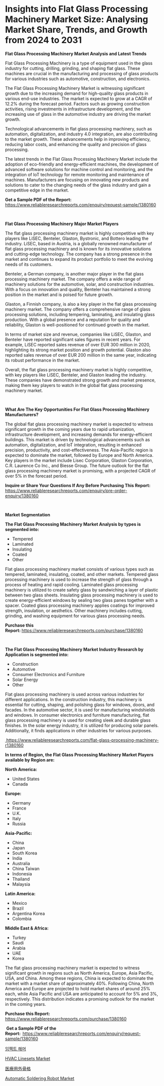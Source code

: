 <p><h1>Insights into Flat Glass Processing Machinery Market Size: Analysing Market Share, Trends, and Growth from 2024 to 2031</h1></p><p><strong>Flat Glass Processing Machinery Market Analysis and Latest Trends</strong></p>
<p><p>Flat Glass Processing Machinery is a type of equipment used in the glass industry for cutting, drilling, grinding, and shaping flat glass. These machines are crucial in the manufacturing and processing of glass products for various industries such as automotive, construction, and electronics.</p><p>The Flat Glass Processing Machinery Market is witnessing significant growth due to the increasing demand for high-quality glass products in various end-use industries. The market is expected to grow at a CAGR of 12.2% during the forecast period. Factors such as growing construction activities, rising investments in infrastructure development, and the increasing use of glass in the automotive industry are driving the market growth.</p><p>Technological advancements in flat glass processing machinery, such as automation, digitalization, and industry 4.0 integration, are also contributing to the market growth. These advancements help in improving efficiency, reducing labor costs, and enhancing the quality and precision of glass processing.</p><p>The latest trends in the Flat Glass Processing Machinery Market include the adoption of eco-friendly and energy-efficient machines, the development of advanced software solutions for machine control and monitoring, and the integration of IoT technology for remote monitoring and maintenance of machines. Manufacturers are focusing on innovating new products and solutions to cater to the changing needs of the glass industry and gain a competitive edge in the market.</p></p>
<p><strong>Get a Sample PDF of the Report:&nbsp;</strong> <a href="https://www.reliableresearchreports.com/enquiry/request-sample/1380160">https://www.reliableresearchreports.com/enquiry/request-sample/1380160</a></p>
<p>&nbsp;</p>
<p><strong>Flat Glass Processing Machinery Major Market Players</strong></p>
<p><p>The flat glass processing machinery market is highly competitive with key players like LiSEC, Benteler, Glaston, Bystronic, and Bottero leading the industry. LiSEC, based in Austria, is a globally renowned manufacturer of flat glass processing machinery and is known for its innovative solutions and cutting-edge technology. The company has a strong presence in the market and continues to expand its product portfolio to meet the evolving needs of its customers.</p><p>Benteler, a German company, is another major player in the flat glass processing machinery market. The company offers a wide range of machinery solutions for the automotive, solar, and construction industries. With a focus on innovation and quality, Benteler has maintained a strong position in the market and is poised for future growth.</p><p>Glaston, a Finnish company, is also a key player in the flat glass processing machinery market. The company offers a comprehensive range of glass processing solutions, including tempering, laminating, and insulating glass production. With a global presence and a reputation for quality and reliability, Glaston is well-positioned for continued growth in the market.</p><p>In terms of market size and revenue, companies like LiSEC, Glaston, and Benteler have reported significant sales figures in recent years. For example, LiSEC reported sales revenue of over EUR 300 million in 2020, highlighting its strong market position and growth potential. Glaston also reported sales revenue of over EUR 200 million in the same year, indicating its robust performance in the market.</p><p>Overall, the flat glass processing machinery market is highly competitive, with key players like LiSEC, Benteler, and Glaston leading the industry. These companies have demonstrated strong growth and market presence, making them key players to watch in the global flat glass processing machinery market.</p></p>
<p>&nbsp;</p>
<p><strong>What Are The Key Opportunities For Flat Glass Processing Machinery Manufacturers?</strong></p>
<p><p>The global flat glass processing machinery market is expected to witness significant growth in the coming years due to rapid urbanization, infrastructure development, and increasing demands for energy-efficient buildings. This market is driven by technological advancements such as automation, digitalization, and IoT integration, resulting in enhanced precision, productivity, and cost-effectiveness. The Asia-Pacific region is expected to dominate the market, followed by Europe and North America. Key players in the market include Lisec Corporation, Glaston Corporation, C.R. Laurence Co Inc., and Biesse Group. The future outlook for the flat glass processing machinery market is promising, with a projected CAGR of over 5% in the forecast period.</p></p>
<p><strong>Inquire or Share Your Questions If Any Before Purchasing This Report:</strong> <a href="https://www.reliableresearchreports.com/enquiry/pre-order-enquiry/1380160">https://www.reliableresearchreports.com/enquiry/pre-order-enquiry/1380160</a></p>
<p>&nbsp;</p>
<p><strong>Market Segmentation</strong></p>
<p><strong>The Flat Glass Processing Machinery Market Analysis by types is segmented into:</strong></p>
<p><ul><li>Tempered</li><li>Laminated</li><li>Insulating</li><li>Coated</li><li>Other</li></ul></p>
<p><p>Flat glass processing machinery market consists of various types such as tempered, laminated, insulating, coated, and other markets. Tempered glass processing machinery is used to increase the strength of glass through a process of heating and rapid cooling. Laminated glass processing machinery is utilized to create safety glass by sandwiching a layer of plastic between two glass sheets. Insulating glass processing machinery is used to create energy-efficient windows by sealing two glass panes together with a spacer. Coated glass processing machinery applies coatings for improved strength, insulation, or aesthetics. Other machinery includes cutting, grinding, and washing equipment for various glass processing needs.</p></p>
<p><strong>Purchase this Report:&nbsp;</strong><a href="https://www.reliableresearchreports.com/purchase/1380160">https://www.reliableresearchreports.com/purchase/1380160</a></p>
<p>&nbsp;</p>
<p><strong>The Flat Glass Processing Machinery Market Industry Research by Application is segmented into:</strong></p>
<p><ul><li>Construction</li><li>Automotive</li><li>Consumer Electronics and Furniture</li><li>Solar Energy</li><li>Other</li></ul></p>
<p><p>Flat glass processing machinery is used across various industries for different applications. In the construction industry, this machinery is essential for cutting, shaping, and polishing glass for windows, doors, and facades. In the automotive sector, it is used for manufacturing windshields and windows. In consumer electronics and furniture manufacturing, flat glass processing machinery is used for creating sleek and durable glass finishes. In the solar energy industry, it is utilized for producing solar panels. Additionally, it finds applications in other industries for various purposes.</p></p>
<p><a href="https://www.reliableresearchreports.com/flat-glass-processing-machinery-r1380160">&nbsp;https://www.reliableresearchreports.com/flat-glass-processing-machinery-r1380160</a></p>
<p><strong>In terms of Region, the Flat Glass Processing Machinery Market Players available by Region are:</strong></p>
<p>
    <p> <strong> North America: </strong>
        <ul>
            <li>United States</li>
            <li>Canada</li>
        </ul>
        </p> 
    <p> <strong> Europe: </strong>
        <ul>
            <li>Germany</li>
            <li>France</li>
            <li>U.K.</li>
            <li>Italy</li>
            <li>Russia</li>
        </ul>
        </p> 
    <p> <strong> Asia-Pacific: </strong>
        <ul>
            <li>China</li>
            <li>Japan</li>
            <li>South Korea</li>
            <li>India</li>
            <li>Australia</li>
            <li>China Taiwan</li>
            <li>Indonesia</li>
            <li>Thailand</li>
            <li>Malaysia</li>
        </ul>
        </p> 
    <p> <strong> Latin America: </strong>
        <ul>
            <li>Mexico</li>
            <li>Brazil</li>
            <li>Argentina Korea</li>
            <li>Colombia</li>
        </ul>
        </p> 
    <p> <strong> Middle East & Africa: </strong>
        <ul>
            <li>Turkey</li>
            <li>Saudi</li>
            <li>Arabia</li>
            <li>UAE</li>
            <li>Korea</li>
        </ul>
    </p>
    </p>
<p><p>The flat glass processing machinery market is expected to witness significant growth in regions such as North America, Europe, Asia Pacific, USA, and China. Among these regions, China is expected to dominate the market with a market share of approximately 40%. Following China, North America and Europe are projected to hold market shares of around 25% each, while Asia Pacific and USA are anticipated to account for 5% and 3%, respectively. This distribution indicates a promising outlook for the market in the coming years.</p></p>
<p><strong>Purchase this Report: </strong><a href="https://www.reliableresearchreports.com/purchase/1380160">https://www.reliableresearchreports.com/purchase/1380160</a></p>
<p>&nbsp;<strong>Get a Sample PDF of the Report:&nbsp;&nbsp;</strong><a href="https://www.reliableresearchreports.com/enquiry/request-sample/1380160">https://www.reliableresearchreports.com/enquiry/request-sample/1380160</a></p>
<p><strong></strong></p>
<p><p><a href="https://github.com/wallacBahrtyinger567686/Market-Research-Report-List-1/blob/main/385718332611.md">임팩트 해머</a></p><p><a href="https://github.com/sonuprakash1/Market-Research-Report-List-2/blob/main/hvac-linesets-market.md">HVAC Linesets Market</a></p><p><a href="https://github.com/kegley4963/Market-Research-Report-List-1/blob/main/446336535615.md">医療用外骨格</a></p><p><a href="https://github.com/Whitneyboyettebo9kiw7yr13/Market-Research-Report-List-2/blob/main/automatic-soldering-robot-market.md">Automatic Soldering Robot Market</a></p></p>